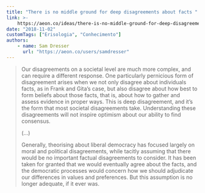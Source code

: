 ```yaml
---
title: "There is no middle ground for deep disagreements about facts "
link: >-
    https://aeon.co/ideas/there-is-no-middle-ground-for-deep-disagreements-about-facts
date: "2018-11-02"
customTags: ["Erisologia", "Conhecimento"]
authors:
    - name: Sam Dresser
      url: "https://aeon.co/users/samdresser"
---
```


> Our disagreements on a societal level are much more complex, and can require a different response. One particularly pernicious form of disagreement arises when we not only disagree about individuals facts, as in Frank and Gita’s case, but also disagree about how best to form beliefs about those facts, that is, about how to gather and assess evidence in proper ways. This is deep disagreement, and it’s the form that most societal disagreements take. Understanding these disagreements will not inspire optimism about our ability to find consensus.
>
> (...)
>
> Generally, theorising about liberal democracy has focused largely on moral and political disagreements, while tacitly assuming that there would be no important factual disagreements to consider. It has been taken for granted that we would eventually agree about the facts, and the democratic processes would concern how we should adjudicate our differences in values and preferences. But this assumption is no longer adequate, if it ever was.
